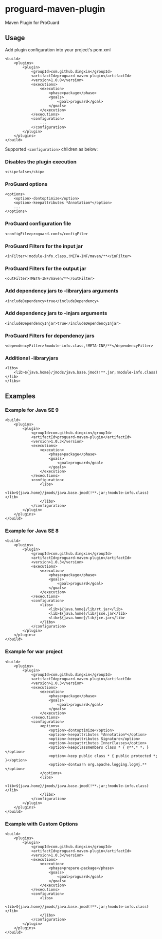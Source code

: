 # proguard-maven-plugin #

Maven Plugin for ProGuard


## Usage ##

Add plugin configuration into your project's pom.xml

```
<build>
	<plugins>
		<plugin>
			<groupId>com.github.dingxin</groupId>
			<artifactId>proguard-maven-plugin</artifactId>
			<version>1.0.0</version>
			<executions>
				<execution>
					<phase>package</phase>
					<goals>
						<goal>proguard</goal>
					</goals>
				</execution>
			</executions>
			<configuration>
				...
			</configuration>
		</plugin>
	</plugins>
</build>
```

Supported `<configuration>` children as below:

### Disables the plugin execution ###
```
<skip>false</skip>
```

### ProGuard options ###
```
<options>
	<option>-dontoptimize</option>
	<option>-keepattributes *Annotation*</option>
	...
</options>
```

### ProGuard configuration file ###
```
<configFile>proguard.conf</configFile>
```

### ProGuard Filters for the input jar ###
```
<inFilter>!module-info.class,!META-INF/maven/**</inFilter>
```

### ProGuard Filters for the output jar ###
```
<outFilter>!META-INF/maven/**</outFilter>
```

### Add dependency jars to -libraryjars arguments ###
```
<includeDependency>true</includeDependency>
```

### Add dependency jars to -injars arguments ###
```
<includeDependencyInjar>true</includeDependencyInjar>
```

### ProGuard Filters for dependency jars ###
```
<dependencyFilter>!module-info.class,!META-INF/**</dependencyFilter>
```

### Additional -libraryjars ###
```
<libs>
	<lib>${java.home}/jmods/java.base.jmod(!**.jar;!module-info.class)</lib>
</libs>
```


## Examples ##

### Example for Java SE 9 ###
```
<build>
	<plugins>
		<plugin>
			<groupId>com.github.dingxin</groupId>
			<artifactId>proguard-maven-plugin</artifactId>
			<version>1.0.3</version>
			<executions>
				<execution>
					<phase>package</phase>
					<goals>
						<goal>proguard</goal>
					</goals>
				</execution>
			</executions>
			<configuration>
				<libs>
					<lib>${java.home}/jmods/java.base.jmod(!**.jar;!module-info.class)</lib>
				</libs>
			</configuration>
		</plugin>
	</plugins>
</build>
```

### Example for Java SE 8 ###
```
<build>
	<plugins>
		<plugin>
			<groupId>com.github.dingxin</groupId>
			<artifactId>proguard-maven-plugin</artifactId>
			<version>1.0.3</version>
			<executions>
				<execution>
					<phase>package</phase>
					<goals>
						<goal>proguard</goal>
					</goals>
				</execution>
			</executions>
			<configuration>
				<libs>
					<lib>${java.home}/lib/rt.jar</lib>
					<lib>${java.home}/lib/jsse.jar</lib>
					<lib>${java.home}/lib/jce.jar</lib>
				</libs>
			</configuration>
		</plugin>
	</plugins>
</build>
```

### Example for war project ###
```
<build>
	<plugins>
		<plugin>
			<groupId>com.github.dingxin</groupId>
			<artifactId>proguard-maven-plugin</artifactId>
			<version>1.0.3</version>
			<executions>
				<execution>
					<phase>package</phase>
					<goals>
						<goal>proguard</goal>
					</goals>
				</execution>
			</executions>
			<configuration>
				<options>
					<option>-dontoptimize</option>
					<option>-keepattributes *Annotation*</option>
					<option>-keepattributes Signature</option>
					<option>-keepattributes InnerClasses</option>
					<option>-keepclassmembers class * { @**.* *; }</option>
					<option>-keep public class * { public protected *; }</option>
					<option>-dontwarn org.apache.logging.log4j.**</option>
				</options>
				<libs>
					<lib>${java.home}/jmods/java.base.jmod(!**.jar;!module-info.class)</lib>
				</libs>
			</configuration>
		</plugin>
	</plugins>
</build>
```


### Example with Custom Options ###
```
<build>
	<plugins>
		<plugin>
			<groupId>com.github.dingxin</groupId>
			<artifactId>proguard-maven-plugin</artifactId>
			<version>1.0.3</version>
			<executions>
				<execution>
					<phase>prepare-package</phase>
					<goals>
						<goal>proguard</goal>
					</goals>
				</execution>
			</executions>
			<configuration>
				<libs>
					<lib>${java.home}/jmods/java.base.jmod(!**.jar;!module-info.class)</lib>
				</libs>
			</configuration>
		</plugin>
	</plugins>
</build>
```
